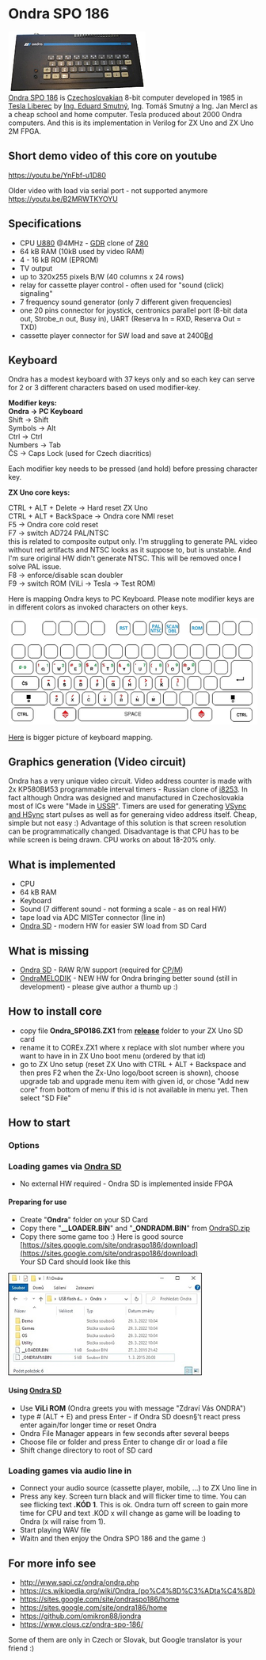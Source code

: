 # Ondra SPO 186
![Ondra SPO 186 image](/pictures/Ondra_th.jpg)  
[Ondra SPO 186](https://cs.wikipedia.org/wiki/Ondra_(po%C4%8D%C3%ADta%C4%8D)) is [Czechoslovakian](https://en.wikipedia.org/wiki/Czechoslovakia) 8-bit computer developed in 1985 in [Tesla Liberec](https://en.wikipedia.org/wiki/Tesla_(Czechoslovak_company)) by [Ing. Eduard Smutný](https://cs.wikipedia.org/wiki/Eduard_Smutn%C3%BD), Ing. Tomáš Smutný a Ing. Jan Mercl as a cheap school and home computer. Tesla produced about 2000 Ondra computers.
And this is its implementation in Verilog for ZX Uno and ZX Uno 2M FPGA.

## Short demo video of this core on youtube

https://youtu.be/YnFbf-u1D80 


Older video with load via serial port - not supported anymore  
https://youtu.be/B2MRWTKYOYU

## Specifications

* CPU [U880](https://en.wikipedia.org/wiki/U880) @4MHz - [GDR](https://en.wikipedia.org/wiki/East_Germany) clone of [Z80](https://en.wikipedia.org/wiki/Z80)
* 64 kB RAM (10kB used by video RAM)
* 4 - 16 kB ROM (EPROM) 
* TV output 
* up to 320x255 pixels B/W (40 columns x 24 rows)
* relay for cassette player control - often used for "sound (click) signaling"
* 7 frequency sound generator (only 7 different given frequencies)
* one 20 pins connector for joystick, centronics parallel port (8-bit data out, Strobe_n out, Busy in), UART (Reserva In = RXD, Reserva Out = TXD)
* cassette player connector for SW load and save at 2400[Bd](https://en.wikipedia.org/wiki/Baud)

## Keyboard

Ondra has a modest keyboard with 37 keys only and so each key can serve for 2 or 3 different characters based on used modifier-key.

**Modifier keys:**  
**Ondra      -> PC Keyboard**  
Shift      -> Shift  
Symbols    -> Alt  
Ctrl       -> Ctrl  
Numbers    -> Tab  
ČS         -> Caps Lock (used for Czech diacritics)

Each modifier key needs to be pressed (and hold) before pressing character key. 


**ZX Uno core keys:**

CTRL + ALT + Delete      -> Hard reset ZX Uno  
CTRL + ALT + BackSpace   -> Ondra core NMI reset  
F5                       -> Ondra core cold reset  
F7                       -> switch AD724 PAL/NTSC  
  this is related to composite output only. I'm struggling to generate PAL video without red artifacts and NTSC looks as it suppose to, but is unstable. And I'm sure original HW didn't generate NTSC. This will be removed once I solve PAL issue.   
F8                       -> enforce/disable scan doubler  
F9                       -> switch ROM (ViLi -> Tesla -> Test ROM)  

Here is mapping Ondra keys to PC Keyboard. Please note modifier keys are in different colors as invoked characters on other keys.

![Ondra Keyboard mapping](/pictures/OndraKeyboardMapping_small.jpg)

[Here](/pictures/OndraKeyboardMapping.jpg) is bigger picture of keyboard mapping.

## Graphics generation (Video circuit)

Ondra has a very unique video circuit. Video address counter is made with 2x КР580ВИ53 programmable interval timers - Russian clone of [i8253](https://en.wikipedia.org/wiki/Intel_8253). In fact although Ondra was designed and manufactured in Czechoslovakia most of ICs were "Made in [USSR](https://en.wikipedia.org/wiki/Soviet_Union)".
Timers are used for generating [VSync and HSync](https://en.wikipedia.org/wiki/Analog_television#Vertical_synchronization) start pulses as well as for generaing video address itself. Cheap, simple but not easy :)
Advantage of this solution is that screen resolution can be programmatically changed. Disadvantage is that CPU has to be while screen is being drawn. CPU works on about 18-20% only.


## What is implemented

* CPU
* 64 kB RAM
* Keyboard
* Sound (7 different sound - not forming a scale - as on real HW)
* tape load via ADC MISTer connector (line in)
* [Ondra SD](https://sites.google.com/site/ondraspo186/4-rom-card-sd) - modern HW for easier SW load from SD Card

## What is missing

* [Ondra SD](https://sites.google.com/site/ondraspo186/4-rom-card-sd) - RAW R/W support (required for [CP/M](https://sites.google.com/site/ondraspo186/8-ondra-cp-m))
* [OndraMELODIK](https://youtu.be/u5RyUs0VGdg) - NEW HW for Ondra bringing better sound (still in development) - please give author a thumb up :)

## How to install core

* copy file **Ondra_SPO186.ZX1** from **[release](/release)** folder to your ZX Uno SD card 
* rename it to COREx.ZX1 where x replace with slot number where you want to have in in ZX Uno boot menu (ordered by that id)
* go to ZX Uno setup (reset ZX Uno with CTRL + ALT + Backspace and then pres F2 when the Zx-Uno logo/boot screen is shown), choose upgrade tab and upgrade menu item with given id, or chose "Add new core" from bottom of menu if this id is not available in menu yet. Then select "SD File"

## How to start

### Options
 
### Loading games via [Ondra SD](https://sites.google.com/site/ondraspo186/4-rom-card-sd) 

* No external HW required - Ondra SD is implemented inside FPGA

#### Preparing for use
* Create "**Ondra**" folder on your SD Card
* Copy there "**__LOADER.BIN**" and "**_ONDRADM.BIN**" from [OndraSD.zip](https://sites.google.com/site/ondraspo186/download/9-3-hardware/OndraSD.zip?attredirects=0&d=1)
* Copy there some game too :) Here is good source [https://sites.google.com/site/ondraspo186/download](https://sites.google.com/site/ondraspo186/download)  
Your SD Card should look like this

![SD Card content](/pictures/SDCard.jpg)

#### Using [Ondra SD](https://sites.google.com/site/ondraspo186/4-rom-card-sd) 
* Use **ViLi ROM** (Ondra greets you with message "Zdraví Vás ONDRA")
* type # (ALT + E) and press Enter - if Ondra SD doesn§'t react press enter again/for longer time or reset Ondra
* Ondra File Manager appears in few seconds after several beeps
* Choose file or folder and press Enter to change dir or load a file
* Shift change directory to root of SD card


### Loading games via audio line in

* Connect your audio source (cassette player, mobile, ...) to ZX Uno line in
* Press any key. Screen turn black and will flicker time to time. You can see flicking text **.KÓD 1**. This is ok. Ondra turn off screen to gain more time for CPU and text .KÓD x will change as game will be loading to Ondra (x will raise from 1).
* Start playing WAV file
* Waitn and then enjoy the Ondra SPO 186 and the game :)

## For more info see

* http://www.sapi.cz/ondra/ondra.php
* https://cs.wikipedia.org/wiki/Ondra_(po%C4%8D%C3%ADta%C4%8D)
* https://sites.google.com/site/ondraspo186/home
* https://sites.google.com/site/ondra186/home 
* https://github.com/omikron88/jondra
* https://www.clous.cz/ondra-spo-186/

Some of them are only in Czech or Slovak, but Google translator is your friend :)
